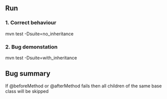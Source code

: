 ## Run
### 1. Correct behaviour
mvn test -Dsuite=no_inheritance

### 2. Bug demonstation
mvn test -Dsuite=with_inheritance

## Bug summary
If @beforeMethod or @afterMethod fails then all children of the same base class will be skipped